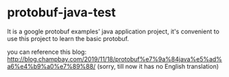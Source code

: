 # protobuf-java-test

It is a google protobuf examples' java application project, it's convenient to use this project to learn the basic protobuf.

you can reference this blog: <a href="http://blog.champbay.com/2019/11/18/protobuf%e7%9a%84java%e5%ad%a6%e4%b9%a0%e7%89%88/" target="_blank">http://blog.champbay.com/2019/11/18/protobuf%e7%9a%84java%e5%ad%a6%e4%b9%a0%e7%89%88/</a> (sorry, till now it has no English translation)